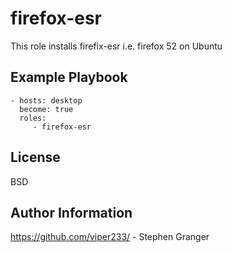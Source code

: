 firefox-esr
=========

This role installs firefix-esr i.e. firefox 52 on Ubuntu


Example Playbook
----------------


    - hosts: desktop
      become: true
      roles:
         - firefox-esr

License
-------

BSD

Author Information
------------------

https://github.com/viper233/ - Stephen Granger
